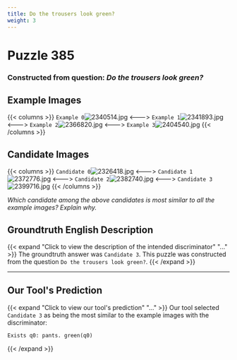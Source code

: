 ```yaml
---
title: Do the trousers look green?
weight: 3
---
```


# Puzzle 385
### Constructed from question: _Do the trousers look green?_


## Example Images
{{< columns >}}
`Example 0`![2340514.jpg](/gqa_images/2340514.jpg)
<--->
`Example 1`![2341893.jpg](/gqa_images/2341893.jpg)
<--->
`Example 2`![2366820.jpg](/gqa_images/2366820.jpg)
<--->
`Example 3`![2404540.jpg](/gqa_images/2404540.jpg)
{{< /columns >}}

## Candidate Images
{{< columns >}}
`Candidate 0`![2326418.jpg](/gqa_images/2326418.jpg)
<--->
`Candidate 1`![2372776.jpg](/gqa_images/2372776.jpg)
<--->
`Candidate 2`![2382740.jpg](/gqa_images/2382740.jpg)
<--->
`Candidate 3`![2399716.jpg](/gqa_images/2399716.jpg)
{{< /columns >}}

*Which candidate among the above candidates is most similar to all the example images? Explain why.*

## Groundtruth English Description

{{< expand "Click to view the description of the intended discriminator" "..." >}}
The groundtruth answer was `Candidate 3`. This puzzle was constructed from the question `Do the trousers look green?`.
{{< /expand >}}

---

## Our Tool's Prediction

{{< expand "Click to view our tool's prediction" "..." >}}
Our tool selected `Candidate 3` as being the most similar to the example images with the discriminator:
```plaintext
Exists q0: pants. green(q0)
```
{{< /expand >}}
